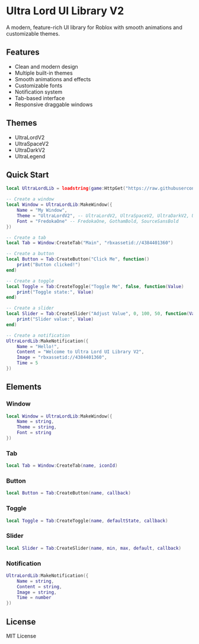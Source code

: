 
# Ultra Lord UI Library V2

A modern, feature-rich UI library for Roblox with smooth animations and customizable themes.

## Features

- Clean and modern design
- Multiple built-in themes
- Smooth animations and effects
- Customizable fonts
- Notification system
- Tab-based interface
- Responsive draggable windows

## Themes

- UltraLordV2
- UltraSpaceV2
- UltraDarkV2
- UltraLegend

## Quick Start

```lua
local UltraLordLib = loadstring(game:HttpGet("https://raw.githubusercontent.com/Ultra-Lord-Hub/Ultra-Lord-Ui-library/refs/heads/main/Source"))()

-- Create a window
local Window = UltraLordLib:MakeWindow({
    Name = "My Window",
    Theme = "UltraLordV2", -- UltraLordV2, UltraSpaceV2, UltraDarkV2, UltraLegend
    Font = "FredokaOne" -- FredokaOne, GothamBold, SourceSansBold
})

-- Create a tab
local Tab = Window:CreateTab("Main", "rbxassetid://4384401360")

-- Create a button
local Button = Tab:CreateButton("Click Me", function()
    print("Button clicked!")
end)

-- Create a toggle
local Toggle = Tab:CreateToggle("Toggle Me", false, function(Value)
    print("Toggle state:", Value)
end)

-- Create a slider
local Slider = Tab:CreateSlider("Adjust Value", 0, 100, 50, function(Value)
    print("Slider value:", Value)
end)

-- Create a notification
UltraLordLib:MakeNotification({
    Name = "Hello!",
    Content = "Welcome to Ultra Lord UI Library V2",
    Image = "rbxassetid://4384401360",
    Time = 5
})
```

## Elements

### Window
```lua
local Window = UltraLordLib:MakeWindow({
    Name = string,
    Theme = string,
    Font = string
})
```

### Tab
```lua
local Tab = Window:CreateTab(name, iconId)
```

### Button
```lua
local Button = Tab:CreateButton(name, callback)
```

### Toggle
```lua
local Toggle = Tab:CreateToggle(name, defaultState, callback)
```

### Slider
```lua
local Slider = Tab:CreateSlider(name, min, max, default, callback)
```

### Notification
```lua
UltraLordLib:MakeNotification({
    Name = string,
    Content = string,
    Image = string,
    Time = number
})
```

## License
MIT License
